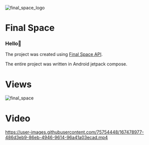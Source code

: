 ![final_space_logo](https://user-images.githubusercontent.com/75754448/167477482-d494b85b-c990-4fd0-b567-c97256d7b09f.jpg)

# Final Space

### Hello👋
The project was created using [Final Space API](https://finalspaceapi.com/). 

The entire project was written in Android jetpack compose.

# Views

![final_space](https://user-images.githubusercontent.com/75754448/167478005-a4216e8e-b1a9-4b9a-926d-534e9b4c30ae.png)

# Video

https://user-images.githubusercontent.com/75754448/167478977-486d3eb9-86eb-4946-9614-96a41a03ecad.mp4

